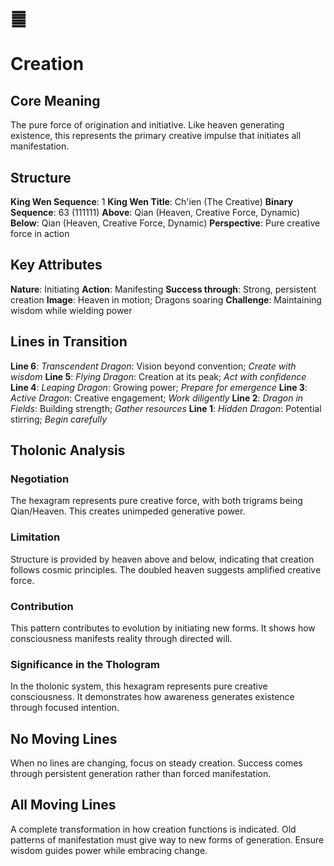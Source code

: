 # ䷀ 
# Creation

## Core Meaning
The pure force of origination and initiative. Like heaven generating existence, this represents the primary creative impulse that initiates all manifestation.

## Structure
**King Wen Sequence**: 1
**King Wen Title**: Ch'ien (The Creative)
**Binary Sequence**: 63 (111111)
**Above**: Qian (Heaven, Creative Force, Dynamic)
**Below**: Qian (Heaven, Creative Force, Dynamic)
**Perspective**: Pure creative force in action

## Key Attributes
**Nature**: Initiating
**Action**: Manifesting
**Success through**: Strong, persistent creation
**Image**: Heaven in motion; Dragons soaring
**Challenge**: Maintaining wisdom while wielding power

## Lines in Transition
**Line 6**: *Transcendent Dragon*: Vision beyond convention; *Create with wisdom*
**Line 5**: *Flying Dragon*: Creation at its peak; *Act with confidence*
**Line 4**: *Leaping Dragon*: Growing power; *Prepare for emergence*
**Line 3**: *Active Dragon*: Creative engagement; *Work diligently*
**Line 2**: *Dragon in Fields*: Building strength; *Gather resources*
**Line 1**: *Hidden Dragon*: Potential stirring; *Begin carefully*

## Tholonic Analysis
### Negotiation
The hexagram represents pure creative force, with both trigrams being Qian/Heaven. This creates unimpeded generative power.

### Limitation
Structure is provided by heaven above and below, indicating that creation follows cosmic principles. The doubled heaven suggests amplified creative force.

### Contribution
This pattern contributes to evolution by initiating new forms. It shows how consciousness manifests reality through directed will.

### Significance in the Thologram
In the tholonic system, this hexagram represents pure creative consciousness. It demonstrates how awareness generates existence through focused intention.

## No Moving Lines
When no lines are changing, focus on steady creation. Success comes through persistent generation rather than forced manifestation.

## All Moving Lines
A complete transformation in how creation functions is indicated. Old patterns of manifestation must give way to new forms of generation. Ensure wisdom guides power while embracing change.